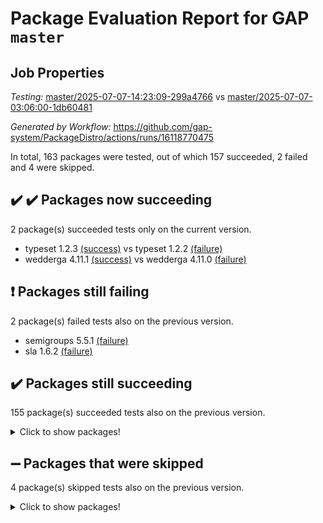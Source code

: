 # Package Evaluation Report for GAP `master`

## Job Properties

*Testing:* [master/2025-07-07-14:23:09-299a4766](https://github.com/gap-system/PackageDistro/blob/data/reports/master/2025-07-07-14:23:09-299a4766) vs [master/2025-07-07-03:06:00-1db60481](https://github.com/gap-system/PackageDistro/blob/data/reports/master/2025-07-07-03:06:00-1db60481)

*Generated by Workflow:* https://github.com/gap-system/PackageDistro/actions/runs/16118770475

In total, 163 packages were tested, out of which 157 succeeded, 2 failed and 4 were skipped.

## :heavy_check_mark: :heavy_check_mark: Packages now succeeding

2 package(s) succeeded tests only on the current version.
- typeset 1.2.3 [(success)](https://github.com/gap-system/PackageDistro/actions/runs/16118770475/job/45479604577) vs typeset 1.2.2 [(failure)](https://github.com/gap-system/PackageDistro/actions/runs/16106257012/job/45442430958)
- wedderga 4.11.1 [(success)](https://github.com/gap-system/PackageDistro/actions/runs/16118770475/job/45479604632) vs wedderga 4.11.0 [(failure)](https://github.com/gap-system/PackageDistro/actions/runs/16106257012/job/45442430990)

## :exclamation: Packages still failing

2 package(s) failed tests also on the previous version.
- semigroups 5.5.1 [(failure)](https://github.com/gap-system/PackageDistro/actions/runs/16118770475/job/45479604591)
- sla 1.6.2 [(failure)](https://github.com/gap-system/PackageDistro/actions/runs/16118770475/job/45479604606)

## :heavy_check_mark: Packages still succeeding

155 package(s) succeeded tests also on the previous version.
<details><summary>Click to show packages!</summary>

- 4ti2interface 2024.11-01 [(success)](https://github.com/gap-system/PackageDistro/actions/runs/16118770475/job/45479604120)
- ace 5.7.0 [(success)](https://github.com/gap-system/PackageDistro/actions/runs/16118770475/job/45479604095)
- aclib 1.3.2 [(success)](https://github.com/gap-system/PackageDistro/actions/runs/16118770475/job/45479604126)
- agt 0.3.1 [(success)](https://github.com/gap-system/PackageDistro/actions/runs/16118770475/job/45479604134)
- alco 1.1.1 [(success)](https://github.com/gap-system/PackageDistro/actions/runs/16118770475/job/45479604107)
- alnuth 3.2.1 [(success)](https://github.com/gap-system/PackageDistro/actions/runs/16118770475/job/45479604118)
- anupq 3.3.1 [(success)](https://github.com/gap-system/PackageDistro/actions/runs/16118770475/job/45479604155)
- atlasrep 2.1.9 [(success)](https://github.com/gap-system/PackageDistro/actions/runs/16118770475/job/45479604111)
- autodoc 2025.05.09 [(success)](https://github.com/gap-system/PackageDistro/actions/runs/16118770475/job/45479604122)
- automata 1.16 [(success)](https://github.com/gap-system/PackageDistro/actions/runs/16118770475/job/45479604119)
- automgrp 1.3.3 [(success)](https://github.com/gap-system/PackageDistro/actions/runs/16118770475/job/45479604129)
- autpgrp 1.11.1 [(success)](https://github.com/gap-system/PackageDistro/actions/runs/16118770475/job/45479604123)
- cap 2025.07-02 [(success)](https://github.com/gap-system/PackageDistro/actions/runs/16118770475/job/45479604144)
- caratinterface 2.3.7 [(success)](https://github.com/gap-system/PackageDistro/actions/runs/16118770475/job/45479604136)
- cddinterface 2025.06.24 [(success)](https://github.com/gap-system/PackageDistro/actions/runs/16118770475/job/45479604190)
- circle 1.6.6 [(success)](https://github.com/gap-system/PackageDistro/actions/runs/16118770475/job/45479604149)
- classicpres 1.22 [(success)](https://github.com/gap-system/PackageDistro/actions/runs/16118770475/job/45479604164)
- cohomolo 1.6.11 [(success)](https://github.com/gap-system/PackageDistro/actions/runs/16118770475/job/45479604223)
- congruence 1.2.7 [(success)](https://github.com/gap-system/PackageDistro/actions/runs/16118770475/job/45479604171)
- corefreesub 0.6 [(success)](https://github.com/gap-system/PackageDistro/actions/runs/16118770475/job/45479604172)
- corelg 1.57 [(success)](https://github.com/gap-system/PackageDistro/actions/runs/16118770475/job/45479604169)
- crime 1.6 [(success)](https://github.com/gap-system/PackageDistro/actions/runs/16118770475/job/45479604212)
- crisp 1.4.6 [(success)](https://github.com/gap-system/PackageDistro/actions/runs/16118770475/job/45479604180)
- crypting 0.10.6 [(success)](https://github.com/gap-system/PackageDistro/actions/runs/16118770475/job/45479604168)
- cryst 4.1.27 [(success)](https://github.com/gap-system/PackageDistro/actions/runs/16118770475/job/45479604161)
- crystcat 1.1.10 [(success)](https://github.com/gap-system/PackageDistro/actions/runs/16118770475/job/45479604179)
- ctbllib 1.3.11 [(success)](https://github.com/gap-system/PackageDistro/actions/runs/16118770475/job/45479604207)
- cubefree 1.20 [(success)](https://github.com/gap-system/PackageDistro/actions/runs/16118770475/job/45479604191)
- curlinterface 2.4.2 [(success)](https://github.com/gap-system/PackageDistro/actions/runs/16118770475/job/45479604222)
- cvec 2.8.4 [(success)](https://github.com/gap-system/PackageDistro/actions/runs/16118770475/job/45479604210)
- datastructures 0.3.3 [(success)](https://github.com/gap-system/PackageDistro/actions/runs/16118770475/job/45479604257)
- deepthought 1.0.9 [(success)](https://github.com/gap-system/PackageDistro/actions/runs/16118770475/job/45479604242)
- design 1.8.2 [(success)](https://github.com/gap-system/PackageDistro/actions/runs/16118770475/job/45479604216)
- difsets 2.3.1 [(success)](https://github.com/gap-system/PackageDistro/actions/runs/16118770475/job/45479604246)
- digraphs 1.10.0 [(success)](https://github.com/gap-system/PackageDistro/actions/runs/16118770475/job/45479604224)
- edim 1.3.8 [(success)](https://github.com/gap-system/PackageDistro/actions/runs/16118770475/job/45479604270)
- example 4.4.1 [(success)](https://github.com/gap-system/PackageDistro/actions/runs/16118770475/job/45479604248)
- examplesforhomalg 2023.10-01 [(success)](https://github.com/gap-system/PackageDistro/actions/runs/16118770475/job/45479604230)
- factint 1.6.3 [(success)](https://github.com/gap-system/PackageDistro/actions/runs/16118770475/job/45479604259)
- ferret 1.0.14 [(success)](https://github.com/gap-system/PackageDistro/actions/runs/16118770475/job/45479604256)
- fga 1.5.0 [(success)](https://github.com/gap-system/PackageDistro/actions/runs/16118770475/job/45479604320)
- fining 1.5.6 [(success)](https://github.com/gap-system/PackageDistro/actions/runs/16118770475/job/45479604275)
- float 1.0.7 [(success)](https://github.com/gap-system/PackageDistro/actions/runs/16118770475/job/45479604279)
- format 1.4.4 [(success)](https://github.com/gap-system/PackageDistro/actions/runs/16118770475/job/45479604267)
- forms 1.2.13 [(success)](https://github.com/gap-system/PackageDistro/actions/runs/16118770475/job/45479604291)
- fplsa 1.2.6 [(success)](https://github.com/gap-system/PackageDistro/actions/runs/16118770475/job/45479604282)
- fr 2.4.13 [(success)](https://github.com/gap-system/PackageDistro/actions/runs/16118770475/job/45479604290)
- francy 2.0.3 [(success)](https://github.com/gap-system/PackageDistro/actions/runs/16118770475/job/45479604280)
- fwtree 1.3 [(success)](https://github.com/gap-system/PackageDistro/actions/runs/16118770475/job/45479604281)
- gapdoc 1.6.7 [(success)](https://github.com/gap-system/PackageDistro/actions/runs/16118770475/job/45479604292)
- gauss 2024.11-01 [(success)](https://github.com/gap-system/PackageDistro/actions/runs/16118770475/job/45479604285)
- gaussforhomalg 2024.08-01 [(success)](https://github.com/gap-system/PackageDistro/actions/runs/16118770475/job/45479604310)
- gbnp 1.1.0 [(success)](https://github.com/gap-system/PackageDistro/actions/runs/16118770475/job/45479604324)
- generalizedmorphismsforcap 2025.07-01 [(success)](https://github.com/gap-system/PackageDistro/actions/runs/16118770475/job/45479604297)
- genss 1.6.9 [(success)](https://github.com/gap-system/PackageDistro/actions/runs/16118770475/job/45479604364)
- gradedmodules 2024.12-01 [(success)](https://github.com/gap-system/PackageDistro/actions/runs/16118770475/job/45479604301)
- gradedringforhomalg 2024.07-01 [(success)](https://github.com/gap-system/PackageDistro/actions/runs/16118770475/job/45479604300)
- grape 4.9.2 [(success)](https://github.com/gap-system/PackageDistro/actions/runs/16118770475/job/45479604327)
- groupoids 1.76 [(success)](https://github.com/gap-system/PackageDistro/actions/runs/16118770475/job/45479604305)
- grpconst 2.6.5 [(success)](https://github.com/gap-system/PackageDistro/actions/runs/16118770475/job/45479604316)
- guarana 0.96.3 [(success)](https://github.com/gap-system/PackageDistro/actions/runs/16118770475/job/45479604317)
- guava 3.20 [(success)](https://github.com/gap-system/PackageDistro/actions/runs/16118770475/job/45479604318)
- hap 1.66 [(success)](https://github.com/gap-system/PackageDistro/actions/runs/16118770475/job/45479604335)
- hapcryst 0.1.15 [(success)](https://github.com/gap-system/PackageDistro/actions/runs/16118770475/job/45479604383)
- hecke 1.5.4 [(success)](https://github.com/gap-system/PackageDistro/actions/runs/16118770475/job/45479604333)
- help 4.0 [(success)](https://github.com/gap-system/PackageDistro/actions/runs/16118770475/job/45479604355)
- homalg 2024.01-01 [(success)](https://github.com/gap-system/PackageDistro/actions/runs/16118770475/job/45479604402)
- homalgtocas 2023.11-01 [(success)](https://github.com/gap-system/PackageDistro/actions/runs/16118770475/job/45479604322)
- ibnp 0.15 [(success)](https://github.com/gap-system/PackageDistro/actions/runs/16118770475/job/45479604319)
- idrel 2.48 [(success)](https://github.com/gap-system/PackageDistro/actions/runs/16118770475/job/45479604338)
- images 1.3.3 [(success)](https://github.com/gap-system/PackageDistro/actions/runs/16118770475/job/45479604337)
- intpic 0.4.0 [(success)](https://github.com/gap-system/PackageDistro/actions/runs/16118770475/job/45479604334)
- io 4.9.3 [(success)](https://github.com/gap-system/PackageDistro/actions/runs/16118770475/job/45479604369)
- io_forhomalg 2023.02-04 [(success)](https://github.com/gap-system/PackageDistro/actions/runs/16118770475/job/45479604365)
- irredsol 1.4.4 [(success)](https://github.com/gap-system/PackageDistro/actions/runs/16118770475/job/45479604394)
- json 2.2.3 [(success)](https://github.com/gap-system/PackageDistro/actions/runs/16118770475/job/45479604405)
- jupyterkernel 1.5.1 [(success)](https://github.com/gap-system/PackageDistro/actions/runs/16118770475/job/45479604455)
- jupyterviz 1.5.6 [(success)](https://github.com/gap-system/PackageDistro/actions/runs/16118770475/job/45479604380)
- kan 1.37 [(success)](https://github.com/gap-system/PackageDistro/actions/runs/16118770475/job/45479604443)
- kbmag 1.5.11 [(success)](https://github.com/gap-system/PackageDistro/actions/runs/16118770475/job/45479604360)
- laguna 3.9.7 [(success)](https://github.com/gap-system/PackageDistro/actions/runs/16118770475/job/45479604385)
- liealgdb 2.2.1 [(success)](https://github.com/gap-system/PackageDistro/actions/runs/16118770475/job/45479604381)
- liepring 2.9.1 [(success)](https://github.com/gap-system/PackageDistro/actions/runs/16118770475/job/45479604389)
- liering 2.4.2 [(success)](https://github.com/gap-system/PackageDistro/actions/runs/16118770475/job/45479604372)
- linearalgebraforcap 2025.07-01 [(success)](https://github.com/gap-system/PackageDistro/actions/runs/16118770475/job/45479604362)
- lins 0.9 [(success)](https://github.com/gap-system/PackageDistro/actions/runs/16118770475/job/45479604412)
- localizeringforhomalg 2023.10-01 [(success)](https://github.com/gap-system/PackageDistro/actions/runs/16118770475/job/45479604474)
- loops 3.4.4 [(success)](https://github.com/gap-system/PackageDistro/actions/runs/16118770475/job/45479604467)
- lpres 1.1.1 [(success)](https://github.com/gap-system/PackageDistro/actions/runs/16118770475/job/45479604445)
- majoranaalgebras 1.5.2 [(success)](https://github.com/gap-system/PackageDistro/actions/runs/16118770475/job/45479604446)
- mapclass 1.4.6 [(success)](https://github.com/gap-system/PackageDistro/actions/runs/16118770475/job/45479604426)
- matgrp 0.71 [(success)](https://github.com/gap-system/PackageDistro/actions/runs/16118770475/job/45479604413)
- matricesforhomalg 2024.11-02 [(success)](https://github.com/gap-system/PackageDistro/actions/runs/16118770475/job/45479604439)
- modisom 3.0.0 [(success)](https://github.com/gap-system/PackageDistro/actions/runs/16118770475/job/45479604417)
- modulepresentationsforcap 2025.06-02 [(success)](https://github.com/gap-system/PackageDistro/actions/runs/16118770475/job/45479604431)
- modules 2024.12-01 [(success)](https://github.com/gap-system/PackageDistro/actions/runs/16118770475/job/45479604458)
- monoidalcategories 2025.03-02 [(success)](https://github.com/gap-system/PackageDistro/actions/runs/16118770475/job/45479604453)
- nconvex 2024.12-01 [(success)](https://github.com/gap-system/PackageDistro/actions/runs/16118770475/job/45479604429)
- nilmat 1.4.2 [(success)](https://github.com/gap-system/PackageDistro/actions/runs/16118770475/job/45479604441)
- nock 1.5 [(success)](https://github.com/gap-system/PackageDistro/actions/runs/16118770475/job/45479604422)
- normalizinterface 1.4.1 [(success)](https://github.com/gap-system/PackageDistro/actions/runs/16118770475/job/45479604466)
- nq 2.5.11 [(success)](https://github.com/gap-system/PackageDistro/actions/runs/16118770475/job/45479604433)
- numericalsgps 1.4.0 [(success)](https://github.com/gap-system/PackageDistro/actions/runs/16118770475/job/45479604614)
- openmath 11.5.3 [(success)](https://github.com/gap-system/PackageDistro/actions/runs/16118770475/job/45479604450)
- orb 5.0.1 [(success)](https://github.com/gap-system/PackageDistro/actions/runs/16118770475/job/45479604495)
- packagemanager 1.6.3 [(success)](https://github.com/gap-system/PackageDistro/actions/runs/16118770475/job/45479604566)
- patternclass 2.4.5 [(success)](https://github.com/gap-system/PackageDistro/actions/runs/16118770475/job/45479604471)
- permut 2.0.5 [(success)](https://github.com/gap-system/PackageDistro/actions/runs/16118770475/job/45479604481)
- polenta 1.3.11 [(success)](https://github.com/gap-system/PackageDistro/actions/runs/16118770475/job/45479604476)
- polymaking 0.8.7 [(success)](https://github.com/gap-system/PackageDistro/actions/runs/16118770475/job/45479604508)
- primgrp 3.4.4 [(success)](https://github.com/gap-system/PackageDistro/actions/runs/16118770475/job/45479604472)
- profiling 2.6.2 [(success)](https://github.com/gap-system/PackageDistro/actions/runs/16118770475/job/45479604478)
- qdistrnd 0.9.5 [(success)](https://github.com/gap-system/PackageDistro/actions/runs/16118770475/job/45479604513)
- qpa 1.35 [(success)](https://github.com/gap-system/PackageDistro/actions/runs/16118770475/job/45479604515)
- quagroup 1.8.4 [(success)](https://github.com/gap-system/PackageDistro/actions/runs/16118770475/job/45479604490)
- radiroot 2.9 [(success)](https://github.com/gap-system/PackageDistro/actions/runs/16118770475/job/45479604509)
- rcwa 4.7.1 [(success)](https://github.com/gap-system/PackageDistro/actions/runs/16118770475/job/45479604505)
- rds 1.8 [(success)](https://github.com/gap-system/PackageDistro/actions/runs/16118770475/job/45479604523)
- recog 1.4.4 [(success)](https://github.com/gap-system/PackageDistro/actions/runs/16118770475/job/45479604503)
- repndecomp 1.3.0 [(success)](https://github.com/gap-system/PackageDistro/actions/runs/16118770475/job/45479604564)
- repsn 3.1.2 [(success)](https://github.com/gap-system/PackageDistro/actions/runs/16118770475/job/45479604544)
- resclasses 4.7.3 [(success)](https://github.com/gap-system/PackageDistro/actions/runs/16118770475/job/45479604511)
- ringsforhomalg 2024.11-02 [(success)](https://github.com/gap-system/PackageDistro/actions/runs/16118770475/job/45479604501)
- sco 2023.08-01 [(success)](https://github.com/gap-system/PackageDistro/actions/runs/16118770475/job/45479604563)
- scscp 2.4.3 [(success)](https://github.com/gap-system/PackageDistro/actions/runs/16118770475/job/45479604586)
- sglppow 2.4 [(success)](https://github.com/gap-system/PackageDistro/actions/runs/16118770475/job/45479604514)
- sgpviz 0.999.6 [(success)](https://github.com/gap-system/PackageDistro/actions/runs/16118770475/job/45479604600)
- simpcomp 2.1.14 [(success)](https://github.com/gap-system/PackageDistro/actions/runs/16118770475/job/45479604533)
- singular 2024.06.03 [(success)](https://github.com/gap-system/PackageDistro/actions/runs/16118770475/job/45479604718)
- sl2reps 1.1 [(success)](https://github.com/gap-system/PackageDistro/actions/runs/16118770475/job/45479604550)
- smallantimagmas 0.4.1 [(success)](https://github.com/gap-system/PackageDistro/actions/runs/16118770475/job/45479604572)
- smallgrp 1.5.4 [(success)](https://github.com/gap-system/PackageDistro/actions/runs/16118770475/job/45479604554)
- smallsemi 0.7.2 [(success)](https://github.com/gap-system/PackageDistro/actions/runs/16118770475/job/45479604541)
- sonata 2.9.6 [(success)](https://github.com/gap-system/PackageDistro/actions/runs/16118770475/job/45479604601)
- sophus 1.27 [(success)](https://github.com/gap-system/PackageDistro/actions/runs/16118770475/job/45479604569)
- sotgrps 1.3 [(success)](https://github.com/gap-system/PackageDistro/actions/runs/16118770475/job/45479604579)
- spinsym 1.5.2 [(success)](https://github.com/gap-system/PackageDistro/actions/runs/16118770475/job/45479604578)
- standardff 1.0 [(success)](https://github.com/gap-system/PackageDistro/actions/runs/16118770475/job/45479604553)
- symbcompcc 1.3.2 [(success)](https://github.com/gap-system/PackageDistro/actions/runs/16118770475/job/45479604631)
- thelma 1.3 [(success)](https://github.com/gap-system/PackageDistro/actions/runs/16118770475/job/45479604612)
- tomlib 1.2.11 [(success)](https://github.com/gap-system/PackageDistro/actions/runs/16118770475/job/45479604598)
- toolsforhomalg 2025.05-01 [(success)](https://github.com/gap-system/PackageDistro/actions/runs/16118770475/job/45479604605)
- toric 1.9.6 [(success)](https://github.com/gap-system/PackageDistro/actions/runs/16118770475/job/45479604596)
- transgrp 3.6.5 [(success)](https://github.com/gap-system/PackageDistro/actions/runs/16118770475/job/45479604623)
- ugaly 4.1.3 [(success)](https://github.com/gap-system/PackageDistro/actions/runs/16118770475/job/45479604635)
- unipot 1.6 [(success)](https://github.com/gap-system/PackageDistro/actions/runs/16118770475/job/45479604666)
- unitlib 5.0.0 [(success)](https://github.com/gap-system/PackageDistro/actions/runs/16118770475/job/45479604646)
- utils 0.89 [(success)](https://github.com/gap-system/PackageDistro/actions/runs/16118770475/job/45479604639)
- uuid 0.7 [(success)](https://github.com/gap-system/PackageDistro/actions/runs/16118770475/job/45479604651)
- walrus 0.9991 [(success)](https://github.com/gap-system/PackageDistro/actions/runs/16118770475/job/45479604622)
- wpe 0.8 [(success)](https://github.com/gap-system/PackageDistro/actions/runs/16118770475/job/45479604634)
- xmod 2.93 [(success)](https://github.com/gap-system/PackageDistro/actions/runs/16118770475/job/45479604696)
- xmodalg 1.32 [(success)](https://github.com/gap-system/PackageDistro/actions/runs/16118770475/job/45479604650)
- yangbaxter 0.10.6 [(success)](https://github.com/gap-system/PackageDistro/actions/runs/16118770475/job/45479604681)
- zeromqinterface 0.17 [(success)](https://github.com/gap-system/PackageDistro/actions/runs/16118770475/job/45479604669)
</details>

## :heavy_minus_sign: Packages that were skipped

4 package(s) skipped tests also on the previous version.
<details><summary>Click to show packages!</summary>

- browse 1.8.21 [(skipped)](https://github.com/gap-system/PackageDistro/actions/runs/16118770475/job/45478925762)
- itc 1.5.1 [(skipped)](https://github.com/gap-system/PackageDistro/actions/runs/16118770475/job/45478925762)
- polycyclic 2.16 [(skipped)](https://github.com/gap-system/PackageDistro/actions/runs/16118770475/job/45478925762)
- xgap 4.32 [(skipped)](https://github.com/gap-system/PackageDistro/actions/runs/16118770475/job/45478925762)
</details>


